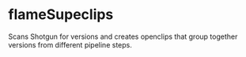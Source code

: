 # flameSupeclips
Scans Shotgun for versions and creates openclips that group together versions from different pipeline steps.